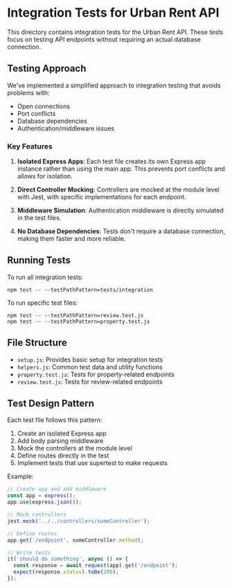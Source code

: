 # Integration Tests for Urban Rent API

This directory contains integration tests for the Urban Rent API. These tests focus on testing API endpoints without requiring an actual database connection.

## Testing Approach

We've implemented a simplified approach to integration testing that avoids problems with:
- Open connections
- Port conflicts
- Database dependencies
- Authentication/middleware issues

### Key Features

1. **Isolated Express Apps**: Each test file creates its own Express app instance rather than using the main app. This prevents port conflicts and allows for isolation.

2. **Direct Controller Mocking**: Controllers are mocked at the module level with Jest, with specific implementations for each endpoint.

3. **Middleware Simulation**: Authentication middleware is directly simulated in the test files.

4. **No Database Dependencies**: Tests don't require a database connection, making them faster and more reliable.

## Running Tests

To run all integration tests:

```
npm test -- --testPathPattern=tests/integration
```

To run specific test files:

```
npm test -- --testPathPattern=review.test.js
npm test -- --testPathPattern=property.test.js
```

## File Structure

- `setup.js`: Provides basic setup for integration tests
- `helpers.js`: Common test data and utility functions
- `property.test.js`: Tests for property-related endpoints
- `review.test.js`: Tests for review-related endpoints

## Test Design Pattern

Each test file follows this pattern:

1. Create an isolated Express app
2. Add body parsing middleware
3. Mock the controllers at the module level
4. Define routes directly in the test
5. Implement tests that use supertest to make requests

Example:

```javascript
// Create app and add middleware
const app = express();
app.use(express.json());

// Mock controllers
jest.mock('../../controllers/someController');

// Define routes
app.get('/endpoint', someController.method);

// Write tests
it('should do something', async () => {
  const response = await request(app).get('/endpoint');
  expect(response.status).toBe(200);
});
``` 